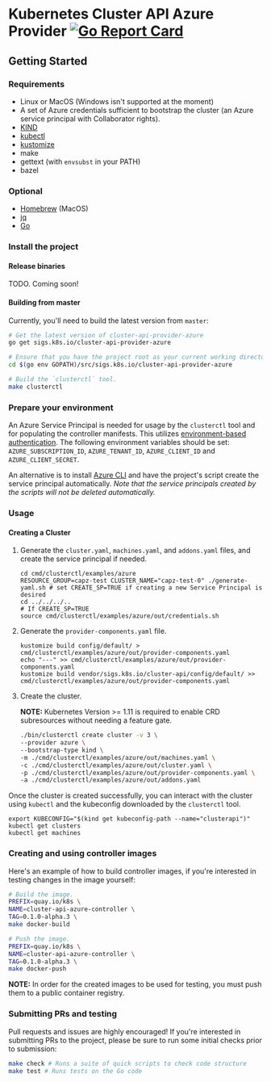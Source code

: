 # Kubernetes Cluster API Azure Provider  [![Go Report Card](https://goreportcard.com/badge/kubernetes-sigs/cluster-api-provider-azure)](https://goreportcard.com/report/kubernetes-sigs/cluster-api-provider-azure)

## Getting Started

### Requirements

- Linux or MacOS (Windows isn't supported at the moment)
- A set of Azure credentials sufficient to bootstrap the cluster (an Azure service principal with Collaborator rights).
- [KIND]
- [kubectl]
- [kustomize]
- make
- gettext (with `envsubst` in your PATH)
- bazel

### Optional

- [Homebrew][brew] (MacOS)
- [jq]
- [Go]

[brew]: https://brew.sh/
[Go]: https://golang.org/dl/
[jq]: https://stedolan.github.io/jq/download/
[KIND]: https://sigs.k8s.io/kind
[kubectl]: https://kubernetes.io/docs/tasks/tools/install-kubectl/
[kustomize]: https://github.com/kubernetes-sigs/kustomize

### Install the project

#### Release binaries
TODO. Coming soon!

#### Building from master

Currently, you'll need to build the latest version from `master`:

```bash
# Get the latest version of cluster-api-provider-azure
go get sigs.k8s.io/cluster-api-provider-azure

# Ensure that you have the project root as your current working directory.
cd $(go env GOPATH)/src/sigs.k8s.io/cluster-api-provider-azure

# Build the `clusterctl` tool.
make clusterctl
```

### Prepare your environment
An Azure Service Principal is needed for usage by the `clusterctl` tool and for populating the controller manifests. This utilizes [environment-based authentication](https://docs.microsoft.com/en-us/go/azure/azure-sdk-go-authorization#use-environment-based-authentication). The following environment variables should be set: `AZURE_SUBSCRIPTION_ID`, `AZURE_TENANT_ID`, `AZURE_CLIENT_ID` and `AZURE_CLIENT_SECRET`.

An alternative is to install [Azure CLI](https://docs.microsoft.com/en-us/cli/azure/install-azure-cli?view=azure-cli-latest) and have the project's script create the service principal automatically. _Note that the service principals created by the scripts will not be deleted automatically._

### Usage

#### Creating a Cluster
1. Generate the `cluster.yaml`, `machines.yaml`, and `addons.yaml` files, and create the service principal if needed.

   ```
   cd cmd/clusterctl/examples/azure
   RESOURCE_GROUP=capz-test CLUSTER_NAME="capz-test-0" ./generate-yaml.sh # set CREATE_SP=TRUE if creating a new Service Principal is desired
   cd ../../../..
   # If CREATE_SP=TRUE
   source cmd/clusterctl/examples/azure/out/credentials.sh
   ```
2. Generate the `provider-components.yaml` file.

   ```
   kustomize build config/default/ > cmd/clusterctl/examples/azure/out/provider-components.yaml
   echo "---" >> cmd/clusterctl/examples/azure/out/provider-components.yaml
   kustomize build vendor/sigs.k8s.io/cluster-api/config/default/ >> cmd/clusterctl/examples/azure/out/provider-components.yaml
   ```
3. Create the cluster.

   **NOTE:** Kubernetes Version >= 1.11 is required to enable CRD subresources without needing a feature gate.

    ```bash
    ./bin/clusterctl create cluster -v 3 \
    --provider azure \
    --bootstrap-type kind \
    -m ./cmd/clusterctl/examples/azure/out/machines.yaml \
    -c ./cmd/clusterctl/examples/azure/out/cluster.yaml \
    -p ./cmd/clusterctl/examples/azure/out/provider-components.yaml \
    -a ./cmd/clusterctl/examples/azure/out/addons.yaml
   ```

Once the cluster is created successfully, you can interact with the cluster using `kubectl` and the kubeconfig downloaded by the `clusterctl` tool.

```
export KUBECONFIG="$(kind get kubeconfig-path --name="clusterapi")"
kubectl get clusters
kubectl get machines
```

### Creating and using controller images

Here's an example of how to build controller images, if you're interested in testing changes in the image yourself:

```bash
# Build the image.
PREFIX=quay.io/k8s \
NAME=cluster-api-azure-controller \
TAG=0.1.0-alpha.3 \
make docker-build

# Push the image.
PREFIX=quay.io/k8s \
NAME=cluster-api-azure-controller \
TAG=0.1.0-alpha.3 \
make docker-push
```

**NOTE:** In order for the created images to be used for testing, you must push them to a public container registry.

### Submitting PRs and testing

Pull requests and issues are highly encouraged!
If you're interested in submitting PRs to the project, please be sure to run some initial checks prior to submission:

```bash
make check # Runs a suite of quick scripts to check code structure
make test # Runs tests on the Go code
```
